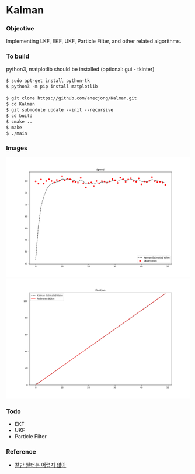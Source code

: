 # Kalman

### Objective
Implementing LKF, EKF, UKF, Particle Filter, and other related algorithms.

### To build
python3, matplotlib should be installed (optional: gui - tkinter)

```
$ sudo apt-get install python-tk
$ python3 -m pip install matplotlib

$ git clone https://github.com/anecjong/Kalman.git
$ cd Kalman
$ git submodule update --init --recursive
$ cd build
$ cmake ..
$ make
$ ./main
```

### Images
![](imgs/Figure_1.png)
![](imgs/Figure_2.png)

### Todo
- EKF
- UKF
- Particle Filter

### Reference
- [칼만 필터는 어렵지 않아](https://product.kyobobook.co.kr/detail/S000001743717) 